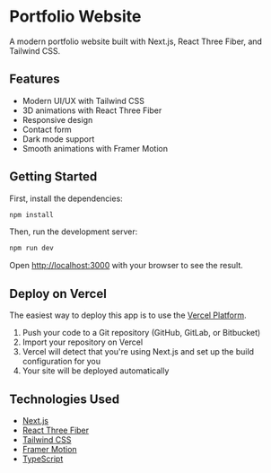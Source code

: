 # Portfolio Website

A modern portfolio website built with Next.js, React Three Fiber, and Tailwind CSS.

## Features

- Modern UI/UX with Tailwind CSS
- 3D animations with React Three Fiber
- Responsive design
- Contact form
- Dark mode support
- Smooth animations with Framer Motion

## Getting Started

First, install the dependencies:

```bash
npm install
```

Then, run the development server:

```bash
npm run dev
```

Open [http://localhost:3000](http://localhost:3000) with your browser to see the result.

## Deploy on Vercel

The easiest way to deploy this app is to use the [Vercel Platform](https://vercel.com/new?utm_medium=default-template&filter=next.js).

1. Push your code to a Git repository (GitHub, GitLab, or Bitbucket)
2. Import your repository on Vercel
3. Vercel will detect that you're using Next.js and set up the build configuration for you
4. Your site will be deployed automatically

## Technologies Used

- [Next.js](https://nextjs.org/)
- [React Three Fiber](https://docs.pmnd.rs/react-three-fiber)
- [Tailwind CSS](https://tailwindcss.com/)
- [Framer Motion](https://www.framer.com/motion/)
- [TypeScript](https://www.typescriptlang.org/)
